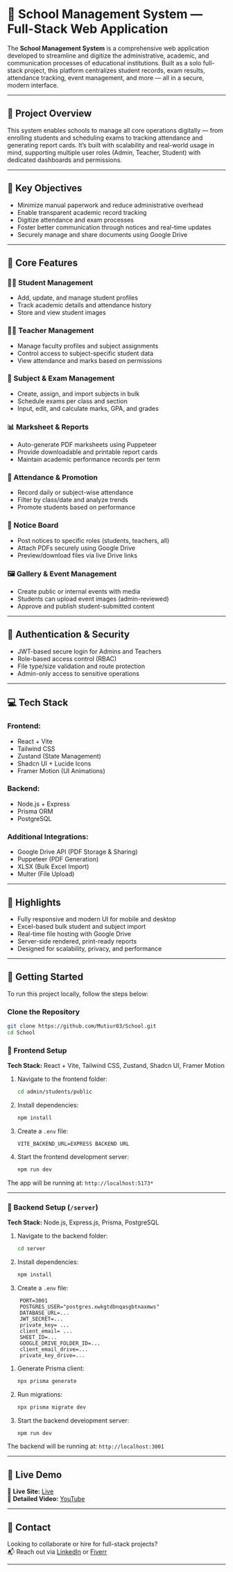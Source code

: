 # 🏫 School Management System — Full-Stack Web Application

The **School Management System** is a comprehensive web application developed to streamline and digitize the administrative, academic, and communication processes of educational institutions. Built as a solo full-stack project, this platform centralizes student records, exam results, attendance tracking, event management, and more — all in a secure, modern interface.

---

## 🌟 Project Overview

This system enables schools to manage all core operations digitally — from enrolling students and scheduling exams to tracking attendance and generating report cards. It’s built with scalability and real-world usage in mind, supporting multiple user roles (Admin, Teacher, Student) with dedicated dashboards and permissions.

---

## 🎯 Key Objectives

- Minimize manual paperwork and reduce administrative overhead
- Enable transparent academic record tracking
- Digitize attendance and exam processes
- Foster better communication through notices and real-time updates
- Securely manage and share documents using Google Drive

---

## 🧩 Core Features

### 👨‍🎓 Student Management
- Add, update, and manage student profiles
- Track academic details and attendance history
- Store and view student images

### 👩‍🏫 Teacher Management
- Manage faculty profiles and subject assignments
- Control access to subject-specific student data
- View attendance and marks based on permissions

### 📘 Subject & Exam Management
- Create, assign, and import subjects in bulk
- Schedule exams per class and section
- Input, edit, and calculate marks, GPA, and grades

### 📊 Marksheet & Reports
- Auto-generate PDF marksheets using Puppeteer
- Provide downloadable and printable report cards
- Maintain academic performance records per term

### 📅 Attendance & Promotion
- Record daily or subject-wise attendance
- Filter by class/date and analyze trends
- Promote students based on performance

### 📢 Notice Board
- Post notices to specific roles (students, teachers, all)
- Attach PDFs securely using Google Drive
- Preview/download files via live Drive links

### 🖼️ Gallery & Event Management
- Create public or internal events with media
- Students can upload event images (admin-reviewed)
- Approve and publish student-submitted content

---

## 🔐 Authentication & Security

- JWT-based secure login for Admins and Teachers
- Role-based access control (RBAC)
- File type/size validation and route protection
- Admin-only access to sensitive operations

---

## 💻 Tech Stack

### Frontend:
- React + Vite
- Tailwind CSS
- Zustand (State Management)
- Shadcn UI + Lucide Icons
- Framer Motion (UI Animations)

### Backend:
- Node.js + Express
- Prisma ORM
- PostgreSQL

### Additional Integrations:
- Google Drive API (PDF Storage & Sharing)
- Puppeteer (PDF Generation)
- XLSX (Bulk Excel Import)
- Multer (File Upload)

---

## 📌 Highlights

- Fully responsive and modern UI for mobile and desktop
- Excel-based bulk student and subject import
- Real-time file hosting with Google Drive
- Server-side rendered, print-ready reports
- Designed for scalability, privacy, and performance

---

## 🚀 Getting Started

To run this project locally, follow the steps below:

###  Clone the Repository

```bash
git clone https://github.com/Mutiur03/School.git
cd School
```



### 🔷 Frontend Setup 

**Tech Stack:** React + Vite, Tailwind CSS, Zustand, Shadcn UI, Framer Motion

1. Navigate to the frontend folder:
   ```bash
   cd admin/students/public
    ```

2. Install dependencies:
    
    ```bash
    npm install
    ```
    
3. Create a `.env` file:
    
    ```env
    VITE_BACKEND_URL=EXPRESS BACKEND URL
    ```
    
4. Start the frontend development server:
    
    ```bash
    npm run dev
    ```
    

The app will be running at: `http://localhost:5173*`

---

### 🔶 Backend Setup (`/server`)

**Tech Stack:** Node.js, Express.js, Prisma, PostgreSQL

1. Navigate to the backend folder:
    
    ```bash
    cd server
    ```
    
2. Install dependencies:
    
    ```bash
    npm install
    ```
    
3. Create a `.env` file:
    
```env
	PORT=3001
	POSTGRES_USER="postgres.xwkgtdbnqasgbtnaxmws"
	DATABASE_URL=...
	JWT_SECRET=...
	private_key= ...
	client_email= ...
	SHEET_ID=...
	GOOGLE_DRIVE_FOLDER_ID=...
	client_email_drive=...
	private_key_drive=...
```

1. Generate Prisma client:
    
    ```bash
    npx prisma generate
    ```
    
2. Run migrations:
    
    ```bash
    npx prisma migrate dev
    ```
    
3. Start the backend development server:
    
    ```bash
    npm run dev
    ```

The backend will be running at: `http://localhost:3001`

---

## 🚀 Live Demo 

🔗 **Live Site:** [Live](https://www.mutiurrahman.com/projects/school-management-system)  
🎥 **Detailed Video:** [YouTube](https://www.youtube.com/watch?v=EIk6t_aUbpY)


---

## 🤝 Contact

Looking to collaborate or hire for full-stack projects?  
📬 Reach out via [LinkedIn](https://www.linkedin.com/in/mutiur-rahman-mr/) or [Fiverr](https://www.fiverr.com/mutiur_rahman03)

---